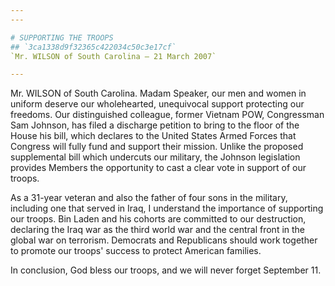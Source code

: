 ```yaml
---
---

# SUPPORTING THE TROOPS
## `3ca1338d9f32365c422034c50c3e17cf`
`Mr. WILSON of South Carolina — 21 March 2007`

---
```



Mr. WILSON of South Carolina. Madam Speaker, our men and women in 
uniform deserve our wholehearted, unequivocal support protecting our 
freedoms. Our distinguished colleague, former Vietnam POW, Congressman 
Sam Johnson, has filed a discharge petition to bring to the floor of 
the House his bill, which declares to the United States Armed Forces 
that Congress will fully fund and support their mission. Unlike the 
proposed supplemental bill which undercuts our military, the Johnson 
legislation provides Members the opportunity to cast a clear vote in 
support of our troops.

As a 31-year veteran and also the father of four sons in the 
military, including one that served in Iraq, I understand the 
importance of supporting our troops. Bin Laden and his cohorts are 
committed to our destruction, declaring the Iraq war as the third world 
war and the central front in the global war on terrorism. Democrats and 
Republicans should work together to promote our troops' success to 
protect American families.

In conclusion, God bless our troops, and we will never forget 
September 11.
